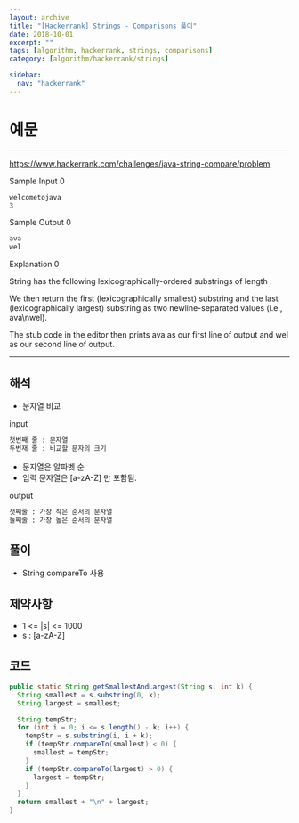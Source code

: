 ```yaml
---
layout: archive
title: "[Hackerrank] Strings - Comparisons 풀이"
date: 2018-10-01
excerpt: ""
tags: [algorithm, hackerrank, strings, comparisons]
category: [algorithm/hackerrank/strings]

sidebar:
  nav: "hackerrank"
---
```


# 예문

---

<https://www.hackerrank.com/challenges/java-string-compare/problem>

Sample Input 0

```markdown
welcometojava
3
```

Sample Output 0

```markdown
ava
wel
```

Explanation 0

String has the following lexicographically-ordered substrings of length :

We then return the first (lexicographically smallest) substring and the last (lexicographically largest) substring as two newline-separated values (i.e., ava\nwel).

The stub code in the editor then prints ava as our first line of output and wel as our second line of output.

---

## 해석

- 문자열 비교

input

```markdown
첫번째 줄 : 문자열
두번재 줄 : 비교할 문자의 크기
```

- 문자열은 알파벳 순
- 입력 문자열은 [a-zA-Z] 만 포함됨.

output

```markdown
첫째줄 : 가장 작은 순서의 문자열
둘째줄 : 가장 높은 순서의 문자열
```

## 풀이

- String compareTo 사용

## 제약사항

- 1 <= \|s\| <= 1000
- s : [a-zA-Z]

## 코드

```java
public static String getSmallestAndLargest(String s, int k) {
  String smallest = s.substring(0, k);
  String largest = smallest;

  String tempStr;
  for (int i = 0; i <= s.length() - k; i++) {
    tempStr = s.substring(i, i + k);
    if (tempStr.compareTo(smallest) < 0) {
      smallest = tempStr;
    }
    if (tempStr.compareTo(largest) > 0) {
      largest = tempStr;
    }
  }
  return smallest + "\n" + largest;
}
```
